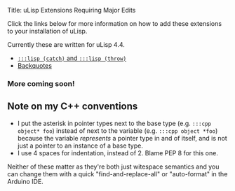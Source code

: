 Title: uLisp Extensions Requiring Major Edits

Click the links below for more information on how to add these extensions to your installation of uLisp.

Currently these are written for uLisp 4.4.

* [`:::lisp (catch)` and `:::lisp (throw)`]({filename}ulisp_howto/catch_throw.md)
* [Backquotes]({filename}ulisp_howto/backquote.md)

### More coming soon!

## Note on my C++ conventions

* I put the asterisk in pointer types next to the base type (e.g. `:::cpp object* foo`) instead of next to the variable (e.g. `:::cpp object *foo`) because the variable *represents* a pointer type in and of itself, and is not just a pointer to an instance of a base type.
* I use 4 spaces for indentation, instead of 2. Blame PEP 8 for this one.

Neither of these matter as they're both just witespace semantics and you can change them with a quick "find-and-replace-all" or "auto-format" in the Arduino IDE.
